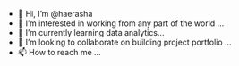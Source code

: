 - 👋 Hi, I’m @haerasha
- 👀 I’m interested in working from any part of the world ...
- 🌱 I’m currently learning data analytics...
- 💞️ I’m looking to collaborate on building project portfolio ...
- 📫 How to reach me ...

<!---
haerasha/haerasha is a ✨ special ✨ repository because its `README.md` (this file) appears on your GitHub profile.
You can click the Preview link to take a look at your changes.
--->
